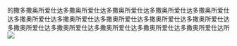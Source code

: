 的撒多撒奥所爱仕达多撒奥所爱仕达多撒奥所爱仕达多撒奥所爱仕达多撒奥所爱仕达多撒奥所爱仕达多撒奥所爱仕达多撒奥所爱仕达多撒奥所爱仕达多撒奥所爱仕达多撒奥所爱仕达多撒奥所爱仕达多撒奥所爱仕达多撒奥所爱仕达多撒奥所爱仕达所![](http://localhost:8081/source/image/201560741525698.jpg)